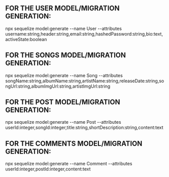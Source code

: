 ## FOR THE USER MODEL/MIGRATION GENERATION:
npx sequelize model:generate --name User --attributes username:string,header:string,email:string,hashedPassword:string,bio:text,activeState:boolean

## FOR THE SONGS MODEL/MIGRATION GENERATION:
npx sequelize model:generate --name Song --attributes songName:string,albumName:string,artistName:string,releaseDate:string,songUrl:string,albumImgUrl:string,artistImgUrl:string

## FOR THE POST MODEL/MIGRATION GENERATION:
npx sequelize model:generate --name Post --attributes userId:integer,songId:integer,title:string,shortDescription:string,content:text

## FOR THE COMMENTS MODEL/MIGRATION GENERATION:
npx sequelize model:generate --name Comment --attributes userId:integer,postId:integer,content:text
